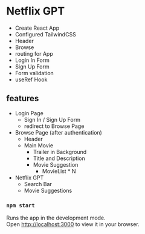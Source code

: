 

# Netflix GPT
 - Create React App
 - Configured TailwindCSS
 - Header
 - Browse
 - routing for App
 - Login In Form
 - Sign Up Form
 - Form validation
 - useRef Hook


## features
- Login Page
    - Sign In / Sign Up Form
    - redirect to Browse Page
- Browse Page (after authentication)
    - Header
    - Main Movie
        - Trailer in Background
        - Title and Description
        - Movie Suggestion
            - MovieList * N
- Netflix GPT
    - Search Bar
    - Movie Suggestions


### `npm start`

Runs the app in the development mode.\
Open [http://localhost:3000](http://localhost:3000) to view it in your browser.

